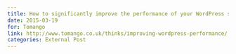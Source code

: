 ```yaml
---
title: How to significantly improve the performance of your WordPress site
date: 2015-03-19
for: Tomango
link: http://www.tomango.co.uk/thinks/improving-wordpress-performance/
categories: External Post
---
```

